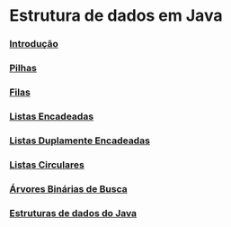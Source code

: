 # Estrutura de dados em Java

### [Introdução](https://github.com/matheusmv/dio-courses/blob/main/Estrutura%20de%20Dados%20em%20Java/01/01.md)

### [Pilhas](https://github.com/matheusmv/dio-courses/blob/main/Estrutura%20de%20Dados%20em%20Java/02/02.md)

### [Filas](https://github.com/matheusmv/dio-courses/blob/main/Estrutura%20de%20Dados%20em%20Java/03/03.md)

### [Listas Encadeadas](https://github.com/matheusmv/dio-courses/blob/main/Estrutura%20de%20Dados%20em%20Java/04/04.md)

### [Listas Duplamente Encadeadas](https://github.com/matheusmv/dio-courses/blob/main/Estrutura%20de%20Dados%20em%20Java/05/05.md)

### [Listas Circulares](https://github.com/matheusmv/dio-courses/blob/main/Estrutura%20de%20Dados%20em%20Java/06/06.md)

### [Árvores Binárias de Busca](https://github.com/matheusmv/dio-courses/blob/main/Estrutura%20de%20Dados%20em%20Java/07/07.md)

### [Estruturas de dados do Java](https://github.com/matheusmv/dio-courses/blob/main/Estrutura%20de%20Dados%20em%20Java/08/08.md)
